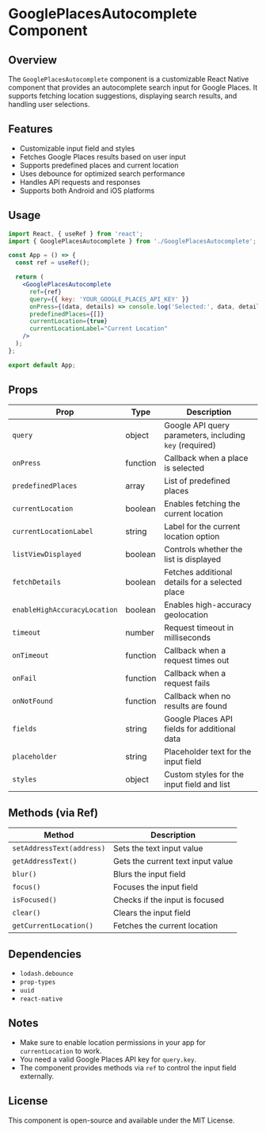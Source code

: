 # GooglePlacesAutocomplete Component

## Overview
The `GooglePlacesAutocomplete` component is a customizable React Native component that provides an autocomplete search input for Google Places. It supports fetching location suggestions, displaying search results, and handling user selections.

## Features
- Customizable input field and styles
- Fetches Google Places results based on user input
- Supports predefined places and current location
- Uses debounce for optimized search performance
- Handles API requests and responses
- Supports both Android and iOS platforms


## Usage

```jsx
import React, { useRef } from 'react';
import { GooglePlacesAutocomplete } from './GooglePlacesAutocomplete';

const App = () => {
  const ref = useRef();

  return (
    <GooglePlacesAutocomplete
      ref={ref}
      query={{ key: 'YOUR_GOOGLE_PLACES_API_KEY' }}
      onPress={(data, details) => console.log('Selected:', data, details)}
      predefinedPlaces={[]}
      currentLocation={true}
      currentLocationLabel="Current Location"
    />
  );
};

export default App;
```

## Props
| Prop | Type | Description |
|------|------|-------------|
| `query` | object | Google API query parameters, including `key` (required) |
| `onPress` | function | Callback when a place is selected |
| `predefinedPlaces` | array | List of predefined places |
| `currentLocation` | boolean | Enables fetching the current location |
| `currentLocationLabel` | string | Label for the current location option |
| `listViewDisplayed` | boolean | Controls whether the list is displayed |
| `fetchDetails` | boolean | Fetches additional details for a selected place |
| `enableHighAccuracyLocation` | boolean | Enables high-accuracy geolocation |
| `timeout` | number | Request timeout in milliseconds |
| `onTimeout` | function | Callback when a request times out |
| `onFail` | function | Callback when a request fails |
| `onNotFound` | function | Callback when no results are found |
| `fields` | string | Google Places API fields for additional data |
| `placeholder` | string | Placeholder text for the input field |
| `styles` | object | Custom styles for the input field and list |

## Methods (via Ref)
| Method | Description |
|--------|-------------|
| `setAddressText(address)` | Sets the text input value |
| `getAddressText()` | Gets the current text input value |
| `blur()` | Blurs the input field |
| `focus()` | Focuses the input field |
| `isFocused()` | Checks if the input is focused |
| `clear()` | Clears the input field |
| `getCurrentLocation()` | Fetches the current location |

## Dependencies
- `lodash.debounce`
- `prop-types`
- `uuid`
- `react-native`

## Notes
- Make sure to enable location permissions in your app for `currentLocation` to work.
- You need a valid Google Places API key for `query.key`.
- The component provides methods via `ref` to control the input field externally.

## License
This component is open-source and available under the MIT License.